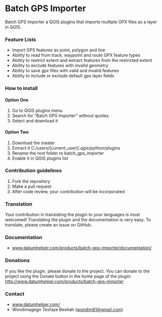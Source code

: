 # Batch GPS Importer #

Batch GPS Importer a QGIS plugins that imports multiple GPX files as a layer in QGIS.

### Feature Lists ###

* Import GPS features as point, polygon and line
* Ability to read from track, waypoint and route GPX feature types 
* Ability to restrict extent and extract features from the restricted extent
* Ability to exclude features with invalid geometry
* Ability to save gpx files with valid and invalid features
* Ability to include or exclude default gpx layer fields

### How to install ###

#### Option One

1. Go to QGIS plugins menu
2. Search for "Batch GPS Importer" without quotes.
3. Select and download it

#### Option Two

1. Download the master
2. Extract it C:/users/[current_user]/.qgis/python/plugins
3. Rename the root folder to batch_gps_importer
4. Enable it in QGIS plugins list

### Contribution guidelines ###

1. Fork the repository
2. Make a pull request
3. After code review, your contribution will be incorporated

### Translation ###

Your contribution in translating the plugin to your languages is most welcomed!
Translating the plugin and the documentation is very easy.
To translate, please create an issue on GitHub.

### Documentation ###

* www.datumhelper.com/products/batch-gps-importer/documentation/


### Donations ###

If you like the plugin, please donate to the project.
You can donate to the project using the Donate button in the home page of the plugin:
http://www.datumhelper.com/products/batch-gps-importer

### Contact ###

* www.datumhelper.com/
* Wondimagegn Tesfaye Beshah (wondim81@gmail.com)

